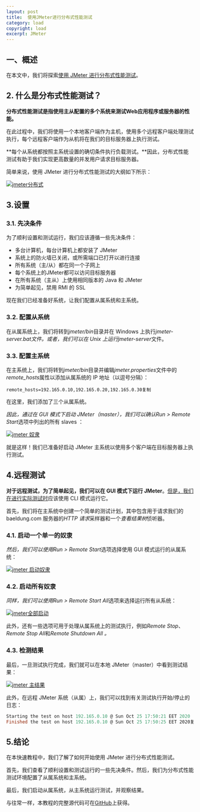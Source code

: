 ```yaml
---
layout: post
title:  使用JMeter进行分布式性能测试
category: load
copyright: load
excerpt: JMeter
---
```


## 一、概述

在本文中，我们将探索[使用 JMeter 进行分布式性能测试](https://www.baeldung.com/jmeter)。

## 2. 什么是分布式性能测试？

**分布式性能测试是指使用主从配置的多个系统来测试Web应用程序或服务器的性能。**

在此过程中，我们将使用一个本地客户端作为主机，使用多个远程客户端处理测试执行，每个远程客户端作为从机将在我们的目标服务器上执行测试。

**每个从系统都按照主系统设置的确切条件执行负载测试。**因此，分布式性能测试有助于我们实现更高数量的并发用户请求目标服务器。

简单来说，使用 JMeter 进行分布式性能测试的大纲如下所示：

[![jmeter分布式](https://www.baeldung.com/wp-content/uploads/2020/11/jmeter_distributed.png)](https://www.baeldung.com/wp-content/uploads/2020/11/jmeter_distributed.png)

## 3.设置

### 3.1. 先决条件

为了顺利设置和测试运行，我们应该遵循一些先决条件：

-   多台计算机，每台计算机上都安装了 JMeter
-   系统上的防火墙已关闭，或所需端口已打开以进行连接
-   所有系统（主/从）都在同一个子网上
-   每个系统上的JMeter都可以访问目标服务器
-   在所有系统（主从）上使用相同版本的 Java 和 JMeter
-   为简单起见，禁用 RMI 的 SSL

现在我们已经准备好系统，让我们配置从属系统和主系统。

### 3.2. 配置从系统

在从属系统上，我们将转到*jmeter/bin*目录并在 Windows 上执行*jmeter-server.bat文件。*或者，我们可以在 Unix 上运行*jmeter-server*文件。

### 3.3. 配置主系统

在主系统上，我们将转到*jmeter/bin*目录并编辑*jmeter.properties*文件中的*remote_hosts*属性以添加从属系统的 IP 地址（以逗号分隔）：

```plaintext
remote_hosts=192.165.0.10,192.165.0.20,192.165.0.30复制
```

在这里，我们添加了三个从属系统。

*因此，通过在 GUI 模式下启动 JMeter（master），我们可以确认Run > Remote Start*选项中列出的所有 slaves ：

[![jmeter 奴隶](https://www.baeldung.com/wp-content/uploads/2020/11/jmeter-slaves.png)](https://www.baeldung.com/wp-content/uploads/2020/11/jmeter-slaves.png)

 

就是这样！我们已准备好启动 JMeter 主系统以使用多个客户端在目标服务器上执行测试。

## 4.远程测试

**对于远程测试，为了简单起见，我们可以在 GUI 模式下运行 JMeter**。[但是，我们在进行实际测试时](https://www.baeldung.com/jmeter#jmeter-nongui)应该使用 CLI 模式运行它。

首先，我们将在主系统中创建一个简单的测试计划，其中包含用于请求我们的 baeldung.com 服务器的*HTTP 请求*采样器和一个*查看结果树*侦听器。

### 4.1. 启动一个单一的奴隶

*然后，我们可以使用Run > Remote Start*选项选择使用 GUI 模式运行的从属系统：

[![jmeter 启动奴隶](https://www.baeldung.com/wp-content/uploads/2020/11/jmeter-start-slave.png)](https://www.baeldung.com/wp-content/uploads/2020/11/jmeter-start-slave.png)

### 4.2. 启动所有奴隶

*同样，我们可以使用Run > Remote Start All*选项来选择运行所有从系统：

[![jmeter全部启动](https://www.baeldung.com/wp-content/uploads/2020/11/jmeter-start-all.png)](https://www.baeldung.com/wp-content/uploads/2020/11/jmeter-start-all.png)

此外，还有一些选项可用于处理从属系统上的测试执行，例如*Remote Stop*、*Remote Stop All*和*Remote Shutdown All 。*

### 4.3. 检测结果

最后，一旦测试执行完成，我们就可以在本地 JMeter（master）中看到测试结果：

[![jmeter 主结果](https://www.baeldung.com/wp-content/uploads/2020/11/jmeter-master-results.png)](https://www.baeldung.com/wp-content/uploads/2020/11/jmeter-master-results.png)

此外，在远程 JMeter 系统（从属）上，我们可以找到有关测试执行开始/停止的日志：

```powershell
Starting the test on host 192.165.0.10 @ Sun Oct 25 17:50:21 EET 2020
Finished the test on host 192.165.0.10 @ Sun Oct 25 17:50:25 EET 2020复制
```

## 5.结论

在本快速教程中，我们了解了如何开始使用 JMeter 进行分布式性能测试。

首先，我们查看了顺利设置和测试运行的一些先决条件。然后，我们为分布式性能测试环境配置了从属系统和主系统。

最后，我们启动从属系统，从主系统运行测试，并观察结果。

与往常一样，本教程的完整源代码可在[GitHub](https://github.com/tuyucheng7/taketoday-tutorial4j/tree/master/software.test/jmeter)上获得。